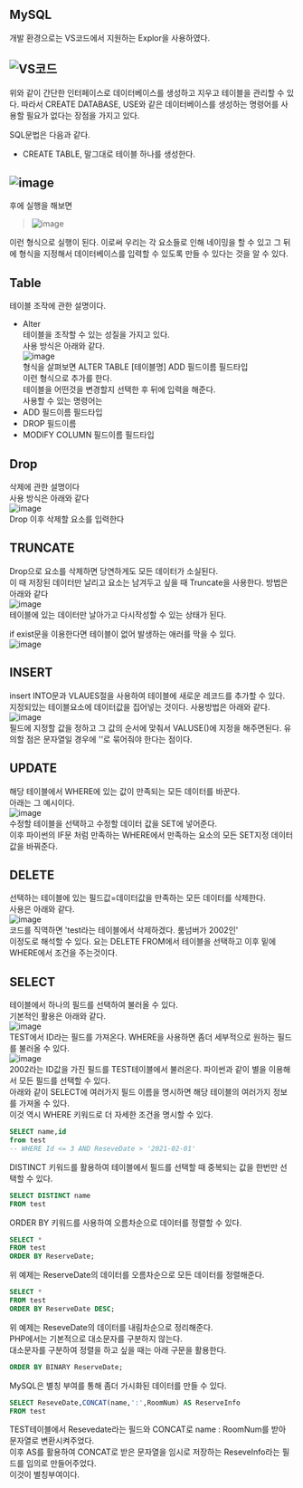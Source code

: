 ## MySQL

개발 환경으로는 VS코드에서 지원하는 Explor을 사용하였다.

![VS코드](https://user-images.githubusercontent.com/80444565/123954566-852c2b00-d9e3-11eb-9a79-8a6bfc452afe.PNG)
--
위와 같이 간단한 인터페이스로 데이터베이스를 생성하고 지우고 테이블을 관리할 수 있다.
따라서 CREATE DATABASE, USE와 같은 데이터베이스를 생성하는 명령어를 사용할 필요가 없다는 장점을 가지고 있다.

SQL문법은 다음과 같다.
- CREATE TABLE, 말그대로 테이블 하나를 생성한다. 

![image](https://user-images.githubusercontent.com/80444565/123956434-a9890700-d9e5-11eb-8f33-141173f343c7.png)
--
후에 실행을 해보면 
> ![image](https://user-images.githubusercontent.com/80444565/123957418-b823ee00-d9e6-11eb-8d4f-ba2a86efd84a.png)

이런 형식으로 실행이 된다.
이로써 우리는 각 요소들로 인해 네이밍을 할 수 있고 그 뒤에 형식을 지정해서 데이터베이스를 입력할 수 있도록 만들 수 있다는 것을 알 수 있다.

Table
--
테이블 조작에 관한 설명이다.
- Alter   
테이블을 조작할 수 있는 성질을 가지고 있다.   
사용 방식은 아래와 같다.   
![image](https://user-images.githubusercontent.com/80444565/123962627-a1809580-d9ec-11eb-8b99-320d543f2414.png)   
형식을 살펴보면 ALTER TABLE [테이블명] ADD 필드이름 필드타입   
이런 형식으로 추가를 한다.   
테이블을 어떤것을 변경할지 선택한 후 뒤에 입력을 해준다.   
사용할 수 있는 명령어는    
- ADD 필드이름 필드타입 
- DROP 필드이름
- MODIFY COLUMN 필드이름 필드타입   

Drop
--   
삭제에 관한 설명이다    
사용 방식은 아래와 같다   
![image](https://user-images.githubusercontent.com/80444565/124071759-d0dde380-da7a-11eb-976b-7f6ef4627e74.png)   
Drop 이후 삭제할 요소를 입력한다   
   
TRUNCATE
--   
Drop으로 요소를 삭제하면 당연하게도 모든 데이터가 소실된다.   
이 때 저장된 데이터만 날리고 요소는 남겨두고 싶을 때 Truncate을 사용한다. 방법은 아래와 같다    
![image](https://user-images.githubusercontent.com/80444565/124072974-747bc380-da7c-11eb-9ed6-33f10771eae0.png)     
테이블에 있는 데이터만 날아가고 다시작성할 수 있는 상태가 된다.   

if exist문을 이용한다면 테이블이 없어 발생하는 애러를 막을 수 있다.   
![image](https://user-images.githubusercontent.com/80444565/124073218-d3d9d380-da7c-11eb-89bb-52fb995c9a15.png)    

INSERT
--    
insert INTO문과 VLAUES절을 사용하여 테이블에 새로운 레코드를 추가할 수 있다.   
지정되있는 테이블요소에 데이터값을 집어넣는 것이다. 사용방법은 아래와 같다.   
![image](https://user-images.githubusercontent.com/80444565/124074745-e81ed000-da7e-11eb-94d1-7c3c4360bc9c.png)   
필드에 지정할 값을 정하고 그 값의 순서에 맞춰서 VALUSE()에 지정을 해주면된다. 유의할 점은 문자열일 경우에 ''로 묶어줘야 한다는 점이다.   

UPDATE
--
해당 테이블에서 WHERE에 있는 값이 만족되는 모든 데이터를 바꾼다.   
아래는 그 예시이다.   
![image](https://user-images.githubusercontent.com/80444565/124370228-f3a50d80-dcaf-11eb-9354-9a0c369250e8.png)    
수정할 테이블을 선택하고 수정할 데이터 값을 SET에 넣어준다.   
이후 파이썬의 IF문 처럼 만족하는 WHERE에서 만족하는 요소의 모든 SET지정 데이터 값을 바꿔준다.    

DELETE
--
선택하는 테이블에 있는 필드값=데이터값을 만족하는 모든 데이터를 삭제한다.   
사용은 아래와 같다.   
![image](https://user-images.githubusercontent.com/80444565/124370338-7a0e1f00-dcb1-11eb-9ba2-15d95454c861.png)   
코드를 직역하면 'test라는 테이블에서 삭제하겠다. 룸넘버가 2002인'   
이정도로 해석할 수 있다. 요는 DELETE FROM에서 테이블을 선택하고 이후 밑에 WHERE에서 조건을 주는것이다.   

SELECT
--
테이블에서 하나의 필드를 선택하여 불러올 수 있다.   
기본적인 활용은 아래와 같다.    
![image](https://user-images.githubusercontent.com/80444565/124424461-05ff7400-dda2-11eb-94d2-96c7c468fb55.png)   
TEST에서 ID라는 필드를 가져온다. WHERE을 사용하면 좀더 세부적으로 원하는 필드를 불러올 수 있다.   
![image](https://user-images.githubusercontent.com/80444565/124424603-3c3cf380-dda2-11eb-979c-19952b740be2.png)   
2002라는 ID값을 가진 필드를 TEST테이블에서 불러온다.
파이썬과 같이 별을 이용해서 모든 필드를 선택할 수 있다.   
아래와 같이 SELECT에 여러가지 필드 이름을 명시하면 해당 테이블의 여러가지 정보를 가져올 수 있다.   
이것 역시 WHERE 키워드로 더 자세한 조건을 명시할 수 있다.    
```SQL
SELECT name,id
from test
-- WHERE Id <= 3 AND ReseveDate > '2021-02-01'
```    
DISTINCT 키워드를 활용하여 테이블에서 필드를 선택할 때 중복되는 값을 한번만 선택할 수 있다.
```SQL
SELECT DISTINCT name
FROM test
```    
ORDER BY 키워드를 사용하여 오름차순으로 데이터를 정렬할 수 있다.   
```SQL
SELECT *
FROM test
ORDER BY ReserveDate;
```   
위 예제는 ReserveDate의 데이터를 오름차순으로 모든 데이터를 정렬해준다.   
```SQL
SELECT *
FROM test
ORDER BY ReserveDate DESC;
```   
위 예제는 ReseveDate의 데이터를 내림차순으로 정리해준다.   
PHP에서는 기본적으로 대소문자를 구분하지 않는다.   
대소문자를 구분하여 정렬을 하고 싶을 때는 아래 구문을 활용한다.   
```SQL
ORDER BY BINARY ReserveDate;
```   
MySQL은 별칭 부여를 통해 좀더 가시화된 데이터를 만들 수 있다.
```SQL
SELECT ReseveDate,CONCAT(name,':',RoomNum) AS ReserveInfo
FROM test
```    
TEST테이블에서 Resevedate라는 필드와 CONCAT로 name : RoomNum를 받아 문자열로 변환시켜주었다.   
이후 AS를 활용하여 CONCAT로 받은 문자열을 임시로 저장하는 ReseveInfo라는 필드를 임의로 만들어주었다.   
이것이 별칭부여이다.   
